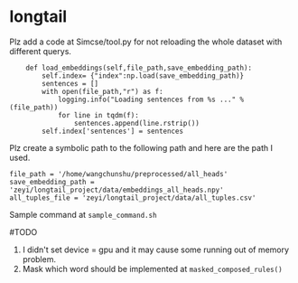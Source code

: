 # longtail

Plz add a code at Simcse/tool.py for not reloading the whole dataset with different querys.

```
    def load_embeddings(self,file_path,save_embedding_path):
        self.index= {"index":np.load(save_embedding_path)}
        sentences = []
        with open(file_path,"r") as f:
            logging.info("Loading sentences from %s ..." % (file_path))
            for line in tqdm(f):
                sentences.append(line.rstrip())
        self.index['sentences'] = sentences
```



Plz create a symbolic path to the following path and here are the path I used.

```
file_path = '/home/wangchunshu/preprocessed/all_heads'
save_embedding_path = 'zeyi/longtail_project/data/embeddings_all_heads.npy'
all_tuples_file = 'zeyi/longtail_project/data/all_tuples.csv'
```



Sample command at `sample_command.sh`


#TODO
1. I didn't set device = gpu and it may cause some running out of memory problem.
2. Mask which word should be implemented at `masked_composed_rules()`
